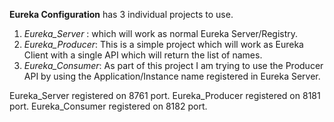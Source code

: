 **Eureka Configuration** has 3 individual projects to use.
1. *Eureka_Server* : which will work as normal Eureka Server/Registry.
2. *Eureka_Producer*: This is a simple project which will work as Eureka Client with a single API which will return the list of names.
3. *Eureka_Consumer*: As part of this project I am trying to use the Producer API by using the Application/Instance name registered in Eureka Server.

Eureka_Server registered on 8761 port.
Eureka_Producer registered on 8181 port.
Eureka_Consumer registered on 8182 port.
